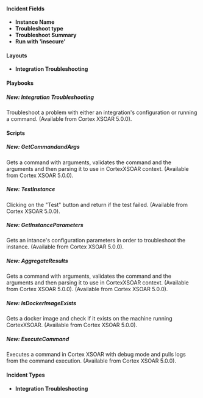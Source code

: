 
#### Incident Fields
- **Instance Name**
- **Troubleshoot type**
- **Troubleshoot Summary**
- **Run with 'insecure'**

#### Layouts
- **Integration Troubleshooting**

#### Playbooks
##### New: Integration Troubleshooting
Troubleshoot a problem with either an integration's configuration or running a command. (Available from Cortex XSOAR 5.0.0).

#### Scripts
##### New: GetCommandandArgs
Gets a command with arguments, validates the command and the arguments and then parsing it to use in CortexXSOAR context. (Available from Cortex XSOAR 5.0.0).
##### New: TestInstance
Clicking on the "Test" button and return if the test failed. (Available from Cortex XSOAR 5.0.0).
##### New: GetInstanceParameters
Gets an intance's configuration parameters in order to troubleshoot the instance. (Available from Cortex XSOAR 5.0.0).
##### New: AggregateResults
Gets a command with arguments, validates the command and the arguments and then parsing it to use in CortexXSOAR context. (Available from Cortex XSOAR 5.0.0). (Available from Cortex XSOAR 5.0.0).
##### New: IsDockerImageExists
Gets a docker image and check if it exists on the machine running CortexXSOAR. (Available from Cortex XSOAR 5.0.0).
##### New: ExecuteCommand
Executes a command in Cortex XSOAR with debug mode and pulls logs from the command execution. (Available from Cortex XSOAR 5.0.0).

#### Incident Types
- **Integration Troubleshooting**